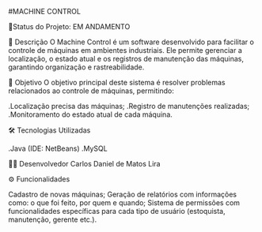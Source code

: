 #MACHINE CONTROL

🚧Status do Projeto: EM ANDAMENTO

📌 Descrição
O Machine Control é um software desenvolvido para facilitar o controle de máquinas em ambientes industriais.
Ele permite gerenciar a localização, o estado atual e os registros de manutenção das máquinas, garantindo organização e rastreabilidade.

🎯 Objetivo
O objetivo principal deste sistema é resolver problemas relacionados ao controle de máquinas, permitindo:

.Localização precisa das máquinas;
.Registro de manutenções realizadas;
.Monitoramento do estado atual de cada máquina.

🛠️ Tecnologias Utilizadas

.Java (IDE: NetBeans)
.MySQL

👨‍💻 Desenvolvedor
Carlos Daniel de Matos Lira


⚙️ Funcionalidades

Cadastro de novas máquinas;
Geração de relatórios com informações como: o que foi feito, por quem e quando;
Sistema de permissões com funcionalidades específicas para cada tipo de usuário (estoquista, manutenção, gerente etc.).

